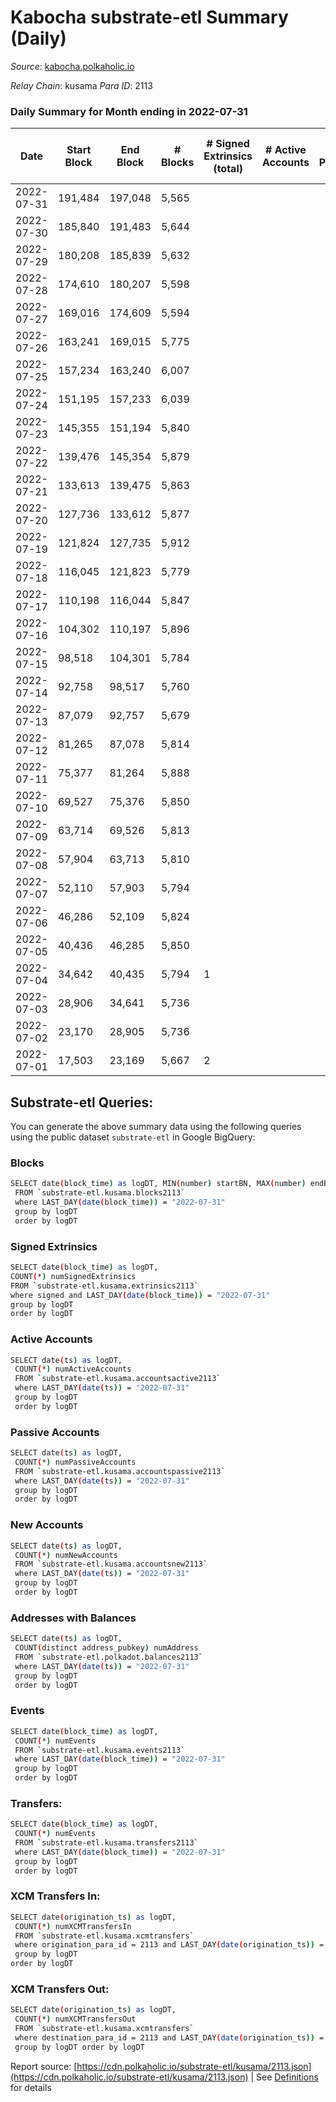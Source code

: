 # Kabocha substrate-etl Summary (Daily)

_Source_: [kabocha.polkaholic.io](https://kabocha.polkaholic.io)

*Relay Chain*: kusama
*Para ID*: 2113



### Daily Summary for Month ending in 2022-07-31


| Date | Start Block | End Block | # Blocks | # Signed Extrinsics (total) | # Active Accounts | # Passive | # New | # Addresses with Balances | # Events | # Transfers | # XCM Transfers In | # XCM Transfers Out | Issues | 
| ---- | ----------- | --------- | -------- | --------------------------- | ----------------- | --------- | ----- | ------------------------- | -------- | ----------- | ------------------ | ------------------- | ------ |
| 2022-07-31 | 191,484 | 197,048 | 5,565 |  |  |  |  | 7 | 11,148 |   |   |   |  |
| 2022-07-30 | 185,840 | 191,483 | 5,644 |  |  |  |  | 7 | 11,307 |   |   |   |  |
| 2022-07-29 | 180,208 | 185,839 | 5,632 |  |  |  |  | 7 | 11,283 |   |   |   |  |
| 2022-07-28 | 174,610 | 180,207 | 5,598 |  |  |  |  | 7 | 11,214 |   |   |   |  |
| 2022-07-27 | 169,016 | 174,609 | 5,594 |  |  |  |  | 7 | 11,207 |   |   |   |  |
| 2022-07-26 | 163,241 | 169,015 | 5,775 |  |  |  |  | 7 | 11,569 |   |   |   |  |
| 2022-07-25 | 157,234 | 163,240 | 6,007 |  |  |  |  | 7 | 12,034 |   |   |   |  |
| 2022-07-24 | 151,195 | 157,233 | 6,039 |  |  |  |  | 7 | 12,099 |   |   |   |  |
| 2022-07-23 | 145,355 | 151,194 | 5,840 |  |  |  |  | 7 | 11,699 |   |   |   |  |
| 2022-07-22 | 139,476 | 145,354 | 5,879 |  |  |  |  | 7 | 11,778 |   |   |   |  |
| 2022-07-21 | 133,613 | 139,475 | 5,863 |  |  |  |  | 7 | 11,745 |   |   |   |  |
| 2022-07-20 | 127,736 | 133,612 | 5,877 |  |  |  |  | 7 | 11,774 |   |   |   |  |
| 2022-07-19 | 121,824 | 127,735 | 5,912 |  |  |  |  | 7 | 11,843 |   |   |   |  |
| 2022-07-18 | 116,045 | 121,823 | 5,779 |  |  |  |  | 7 | 11,578 |   |   |   |  |
| 2022-07-17 | 110,198 | 116,044 | 5,847 |  |  |  |  | 7 | 11,713 |   |   |   |  |
| 2022-07-16 | 104,302 | 110,197 | 5,896 |  |  |  |  | 7 | 11,812 |   |   |   |  |
| 2022-07-15 | 98,518 | 104,301 | 5,784 |  |  |  |  | 7 | 11,587 |   |   |   |  |
| 2022-07-14 | 92,758 | 98,517 | 5,760 |  |  |  |  | 7 | 11,539 |   |   |   |  |
| 2022-07-13 | 87,079 | 92,757 | 5,679 |  |  |  |  | 7 | 11,377 |   |   |   |  |
| 2022-07-12 | 81,265 | 87,078 | 5,814 |  |  |  |  | 7 | 11,648 |   |   |   |  |
| 2022-07-11 | 75,377 | 81,264 | 5,888 |  |  |  |  | 7 | 11,795 |   |   |   |  |
| 2022-07-10 | 69,527 | 75,376 | 5,850 |  |  |  |  | 7 | 11,720 |   |   |   |  |
| 2022-07-09 | 63,714 | 69,526 | 5,813 |  |  |  |  | 7 | 11,645 |   |   |   |  |
| 2022-07-08 | 57,904 | 63,713 | 5,810 |  |  |  |  | 7 | 11,639 |   |   |   |  |
| 2022-07-07 | 52,110 | 57,903 | 5,794 |  |  |  |  | 7 | 11,608 |   |   |   |  |
| 2022-07-06 | 46,286 | 52,109 | 5,824 |  |  |  |  | 7 | 11,667 |   |   |   |  |
| 2022-07-05 | 40,436 | 46,285 | 5,850 |  |  |  |  | 7 | 11,720 |   |   |   |  |
| 2022-07-04 | 34,642 | 40,435 | 5,794 | 1 |  |  |  | 7 | 11,613 |   |   |   |  |
| 2022-07-03 | 28,906 | 34,641 | 5,736 |  |  |  |  | 7 | 11,491 |   |   |   |  |
| 2022-07-02 | 23,170 | 28,905 | 5,736 |  |  |  |  | 7 | 11,491 |   |   |   |  |
| 2022-07-01 | 17,503 | 23,169 | 5,667 | 2 |  |  |  | 7 | 11,362 |   |   |   |  |

## Substrate-etl Queries:
You can generate the above summary data using the following queries using the public dataset `substrate-etl` in Google BigQuery:

### Blocks
```bash
SELECT date(block_time) as logDT, MIN(number) startBN, MAX(number) endBN, COUNT(*) numBlocks 
 FROM `substrate-etl.kusama.blocks2113`  
 where LAST_DAY(date(block_time)) = "2022-07-31" 
 group by logDT 
 order by logDT
```

### Signed Extrinsics
```bash
SELECT date(block_time) as logDT, 
COUNT(*) numSignedExtrinsics 
FROM `substrate-etl.kusama.extrinsics2113`  
where signed and LAST_DAY(date(block_time)) = "2022-07-31" 
group by logDT 
order by logDT
```

### Active Accounts
```bash
SELECT date(ts) as logDT, 
 COUNT(*) numActiveAccounts 
 FROM `substrate-etl.kusama.accountsactive2113` 
 where LAST_DAY(date(ts)) = "2022-07-31" 
 group by logDT 
 order by logDT
```

### Passive Accounts
```bash
SELECT date(ts) as logDT, 
 COUNT(*) numPassiveAccounts 
 FROM `substrate-etl.kusama.accountspassive2113` 
 where LAST_DAY(date(ts)) = "2022-07-31" 
 group by logDT 
 order by logDT
```

### New Accounts
```bash
SELECT date(ts) as logDT, 
 COUNT(*) numNewAccounts 
 FROM `substrate-etl.kusama.accountsnew2113` 
 where LAST_DAY(date(ts)) = "2022-07-31" 
 group by logDT
 order by logDT
```

### Addresses with Balances
```bash
SELECT date(ts) as logDT,
 COUNT(distinct address_pubkey) numAddress 
 FROM `substrate-etl.polkadot.balances2113` 
 where LAST_DAY(date(ts)) = "2022-07-31" 
 group by logDT 
 order by logDT
```

### Events
```bash
SELECT date(block_time) as logDT, 
 COUNT(*) numEvents 
 FROM `substrate-etl.kusama.events2113` 
 where LAST_DAY(date(block_time)) = "2022-07-31" 
 group by logDT 
 order by logDT
```

### Transfers:
```bash
SELECT date(block_time) as logDT, 
 COUNT(*) numEvents 
 FROM `substrate-etl.kusama.transfers2113` 
 where LAST_DAY(date(block_time)) = "2022-07-31" 
 group by logDT 
 order by logDT
```

### XCM Transfers In:
```bash
SELECT date(origination_ts) as logDT, 
 COUNT(*) numXCMTransfersIn 
 FROM `substrate-etl.kusama.xcmtransfers` 
 where origination_para_id = 2113 and LAST_DAY(date(origination_ts)) = "2022-07-31" 
 group by logDT 
order by logDT
```

### XCM Transfers Out:
```bash
SELECT date(origination_ts) as logDT, 
 COUNT(*) numXCMTransfersOut 
 FROM `substrate-etl.kusama.xcmtransfers` 
 where destination_para_id = 2113 and LAST_DAY(date(origination_ts)) = "2022-07-31" 
 group by logDT order by logDT
```


Report source: [https://cdn.polkaholic.io/substrate-etl/kusama/2113.json](https://cdn.polkaholic.io/substrate-etl/kusama/2113.json) | See [Definitions](/DEFINITIONS.md) for details
